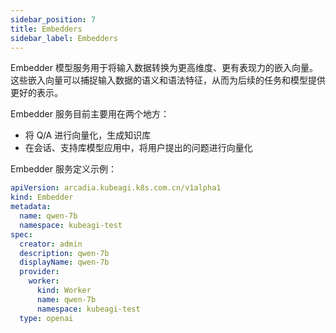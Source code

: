 ```yaml
---
sidebar_position: 7
title: Embedders
sidebar_label: Embedders
---
```


Embedder 模型服务用于将输入数据转换为更高维度、更有表现力的嵌入向量。这些嵌入向量可以捕捉输入数据的语义和语法特征，从而为后续的任务和模型提供更好的表示。

Embedder 服务目前主要用在两个地方：
* 将 Q/A 进行向量化，生成知识库
* 在会话、支持库模型应用中，将用户提出的问题进行向量化

Embedder 服务定义示例：
```yaml
apiVersion: arcadia.kubeagi.k8s.com.cn/v1alpha1
kind: Embedder
metadata:
  name: qwen-7b
  namespace: kubeagi-test
spec:
  creator: admin
  description: qwen-7b
  displayName: qwen-7b
  provider:
    worker:
      kind: Worker
      name: qwen-7b
      namespace: kubeagi-test
  type: openai
```

